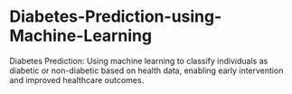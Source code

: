# Diabetes-Prediction-using-Machine-Learning
Diabetes Prediction: Using machine learning to classify individuals as diabetic or non-diabetic based on health data, enabling early intervention and improved healthcare outcomes.
